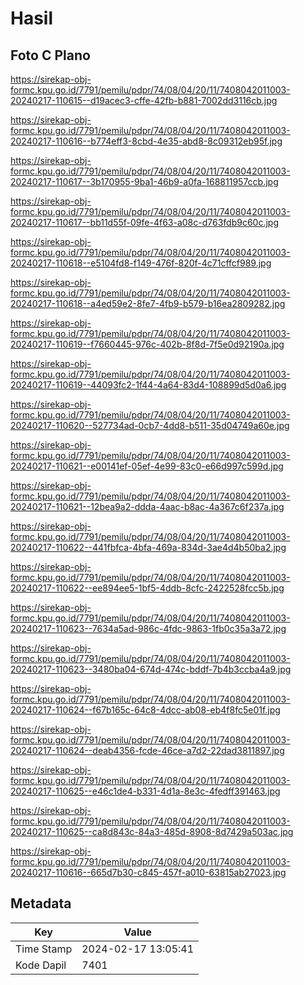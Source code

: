 # Hasil

## Foto C Plano

https://sirekap-obj-formc.kpu.go.id/7791/pemilu/pdpr/74/08/04/20/11/7408042011003-20240217-110615--d19acec3-cffe-42fb-b881-7002dd3116cb.jpg

https://sirekap-obj-formc.kpu.go.id/7791/pemilu/pdpr/74/08/04/20/11/7408042011003-20240217-110616--b774eff3-8cbd-4e35-abd8-8c09312eb95f.jpg

https://sirekap-obj-formc.kpu.go.id/7791/pemilu/pdpr/74/08/04/20/11/7408042011003-20240217-110617--3b170955-9ba1-46b9-a0fa-168811957ccb.jpg

https://sirekap-obj-formc.kpu.go.id/7791/pemilu/pdpr/74/08/04/20/11/7408042011003-20240217-110617--bb11d55f-09fe-4f63-a08c-d763fdb9c60c.jpg

https://sirekap-obj-formc.kpu.go.id/7791/pemilu/pdpr/74/08/04/20/11/7408042011003-20240217-110618--e5104fd8-f149-476f-820f-4c71cffcf989.jpg

https://sirekap-obj-formc.kpu.go.id/7791/pemilu/pdpr/74/08/04/20/11/7408042011003-20240217-110618--a4ed59e2-8fe7-4fb9-b579-b16ea2809282.jpg

https://sirekap-obj-formc.kpu.go.id/7791/pemilu/pdpr/74/08/04/20/11/7408042011003-20240217-110619--f7660445-976c-402b-8f8d-7f5e0d92190a.jpg

https://sirekap-obj-formc.kpu.go.id/7791/pemilu/pdpr/74/08/04/20/11/7408042011003-20240217-110619--44093fc2-1f44-4a64-83d4-108899d5d0a6.jpg

https://sirekap-obj-formc.kpu.go.id/7791/pemilu/pdpr/74/08/04/20/11/7408042011003-20240217-110620--527734ad-0cb7-4dd8-b511-35d04749a60e.jpg

https://sirekap-obj-formc.kpu.go.id/7791/pemilu/pdpr/74/08/04/20/11/7408042011003-20240217-110621--e00141ef-05ef-4e99-83c0-e66d997c599d.jpg

https://sirekap-obj-formc.kpu.go.id/7791/pemilu/pdpr/74/08/04/20/11/7408042011003-20240217-110621--12bea9a2-ddda-4aac-b8ac-4a367c6f237a.jpg

https://sirekap-obj-formc.kpu.go.id/7791/pemilu/pdpr/74/08/04/20/11/7408042011003-20240217-110622--441fbfca-4bfa-469a-834d-3ae4d4b50ba2.jpg

https://sirekap-obj-formc.kpu.go.id/7791/pemilu/pdpr/74/08/04/20/11/7408042011003-20240217-110622--ee894ee5-1bf5-4ddb-8cfc-2422528fcc5b.jpg

https://sirekap-obj-formc.kpu.go.id/7791/pemilu/pdpr/74/08/04/20/11/7408042011003-20240217-110623--7634a5ad-986c-4fdc-9863-1fb0c35a3a72.jpg

https://sirekap-obj-formc.kpu.go.id/7791/pemilu/pdpr/74/08/04/20/11/7408042011003-20240217-110623--3480ba04-674d-474c-bddf-7b4b3ccba4a9.jpg

https://sirekap-obj-formc.kpu.go.id/7791/pemilu/pdpr/74/08/04/20/11/7408042011003-20240217-110624--f67b165c-64c8-4dcc-ab08-eb4f8fc5e01f.jpg

https://sirekap-obj-formc.kpu.go.id/7791/pemilu/pdpr/74/08/04/20/11/7408042011003-20240217-110624--deab4356-fcde-46ce-a7d2-22dad3811897.jpg

https://sirekap-obj-formc.kpu.go.id/7791/pemilu/pdpr/74/08/04/20/11/7408042011003-20240217-110625--e46c1de4-b331-4d1a-8e3c-4fedff391463.jpg

https://sirekap-obj-formc.kpu.go.id/7791/pemilu/pdpr/74/08/04/20/11/7408042011003-20240217-110625--ca8d843c-84a3-485d-8908-8d7429a503ac.jpg

https://sirekap-obj-formc.kpu.go.id/7791/pemilu/pdpr/74/08/04/20/11/7408042011003-20240217-110616--665d7b30-c845-457f-a010-63815ab27023.jpg


## Metadata

| Key        | Value               |
| ---------- | ------------------- |
| Time Stamp | 2024-02-17 13:05:41 |
| Kode Dapil | 7401                |



